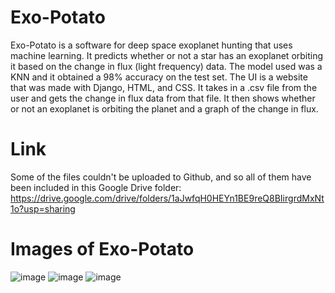 # Exo-Potato
Exo-Potato is a software for deep space exoplanet hunting that uses machine learning. It predicts whether or not a star has an exoplanet orbiting it based on the change in flux (light frequency) data. The model used was a KNN and it obtained a 98% accuracy on the test set. The UI is a website that was made with Django, HTML, and CSS. It takes in a .csv file from the user and gets the change in flux data from that file. It then shows whether or not an exoplanet is orbiting the planet and a graph of the change in flux.

# Link
Some of the files couldn't be uploaded to Github, and so all of them have been included in this Google Drive folder: https://drive.google.com/drive/folders/1aJwfqH0HEYn1BE9reQ8BIirgrdMxNt1o?usp=sharing

# Images of Exo-Potato
![image](https://user-images.githubusercontent.com/62225369/120099340-e58c2c00-c108-11eb-82f8-35ae335323d2.png)
![image](https://user-images.githubusercontent.com/62225369/120099346-ecb33a00-c108-11eb-83a5-1eb94d6d51bd.png)
![image](https://user-images.githubusercontent.com/62225369/120099350-f177ee00-c108-11eb-80d6-16458c5fd02e.png)
